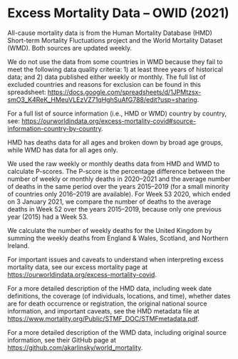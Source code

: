 # Excess Mortality Data – OWID (2021)

All-cause mortality data is from the Human Mortality Database (HMD) Short-term Mortality Fluctuations project and the World Mortality Dataset (WMD). Both sources are updated weekly.

We do not use the data from some countries in WMD because they fail to meet the following data quality criteria: 1) at least three years of historical data; and 2) data published either weekly or monthly. The full list of excluded countries and reasons for exclusion can be found in this spreadsheet: https://docs.google.com/spreadsheets/d/1JPMtzsx-smO3_K4ReK_HMeuVLEzVZ71qHghSuAfG788/edit?usp=sharing.

For a full list of source information (i.e., HMD or WMD) country by country, see: https://ourworldindata.org/excess-mortality-covid#source-information-country-by-country.

HMD has deaths data for all ages and broken down by broad age groups, while WMD has data for all ages only.

We used the raw weekly or monthly deaths data from HMD and WMD to calculate P-scores. The P-score is the percentage difference between the number of weekly or monthly deaths in 2020–2021 and the average number of deaths in the same period over the years 2015–2019 (for a small minority of countries only 2016–2019 are available). For Week 53 2020, which ended on 3 January 2021, we compare the number of deaths to the average deaths in Week 52 over the years 2015–2019, because only one previous year (2015) had a Week 53.

We calculate the number of weekly deaths for the United Kingdom by summing the weekly deaths from England & Wales, Scotland, and Northern Ireland.

For important issues and caveats to understand when interpreting excess mortality data, see our excess mortality page at https://ourworldindata.org/excess-mortality-covid.

For a more detailed description of the HMD data, including week date definitions, the coverage (of individuals, locations, and time), whether dates are for death occurrence or registration, the original national source information, and important caveats, see the HMD metadata file at https://www.mortality.org/Public/STMF_DOC/STMFmetadata.pdf.

For a more detailed description of the WMD data, including original source information, see their GitHub page at https://github.com/akarlinsky/world_mortality.